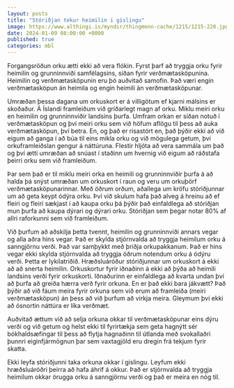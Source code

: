 ```yaml
---
layout: posts
title: "Stóriðjan tekur heimilin í gíslingu"
image: https://www.althingi.is/myndir/thingmenn-cache/1215/1215-220.jpg
date: 2024-01-09 08:00:00 +0000
published: true
categories: mbl
---
```

Forgangsröðun orku ætti ekki að vera flókin. Fyrst þarf að tryggja orku fyrir heimilin og grunninnviði samfélagsins, síðan fyrir verðmætasköpunina. Heimilin og verðmætasköpunin eru þó auðvitað samofin. Það væri engin verðmætasköpun án heimila og engin heimili án verðmætasköpunar. 

Umræðan þessa dagana um orkuskort er á villigötum ef kjarni málsins er skoðaður. Á Íslandi framleiðum við gríðarlegt magn af orku. Miklu meiri orku en heimilin og grunninnviðir landsins þurfa. Umfram orkan er síðan notuð í verðmætasköpun og því meiri orku sem við höfum aflögu til þess að auka verðmætasköpun, því betra. En, og það er risastórt en, það þýðir ekki að við eigum að ganga í að búa til eins mikla orku og við mögulega getum, því orkuframleiðslan gengur á náttúruna. Flestir hljóta að vera sammála um það og því ætti umræðan að snúast í staðinn um hvernig við eigum að ráðstafa þeirri orku sem við framleiðum. 

Þar sem það er til miklu meiri orka en heimili og grunninnviðir þurfa á að halda þá snýst umræðan um orkuskort í raun og veru um orkuþörf verðmætasköpunarinnar. Með öðrum orðum, aðallega um kröfu stóriðjunnar um að geta keypt ódýra orku. Því við skulum hafa það alveg á hreinu að ef fleiri og fleiri sækjast í að kaupa orku þá þýðir það einfaldlega að stóriðjan mun þurfa að kaupa dýrari og dýrari orku. Stóriðjan sem þegar notar 80% af allri raforkunni sem við framleiðum.

Við þurfum að aðskilja þetta tvennt, heimilin og grunninnviði annars vegar og alla aðra hins vegar. Það er skylda stjórnvalda að tryggja heimilum orku á sanngjörnu verði. Það var samþykkt með þriðja orkupakkanum. Það er hins vegar ekki skylda stjórnvalda að tryggja öðrum notendum orku á ódýru verði. Þetta er lykilatriðið. Hræðsluáróður stóriðjunnar um orkuskort á ekki að að snerta heimilin. Orkuskortur fyrir iðnaðinn á ekki að þýða að heimili landsins verði fyrir orkuskorti. Iðnaðurinn er einfaldlega að kvarta undan því að þurfa að greiða hærra verð fyrir orkuna. En er það ekki bara jákvætt? Það þýðir að við fáum meira fyrir orkuna sem við erum að framleiða (meiri verðmætasköpun) án þess að við þurfum að virkja meira. Gleymum því ekki að ósnortin náttúra er líka verðmæt. 

Auðvitað ættum við að selja orkuna okkar til verðmætasköpunar eins dýru verði og við getum og helst ekki til fyrirtækja sem geta hagnýtt sér bókhaldsæfingar til þess að flytja hagnaðinn til útlanda með svokallaðri þunnri eiginfjármögnun þar sem vaxtagjöld eru dregin frá tekjum fyrir skatta. 

Ekki leyfa stóriðjunni taka orkuna okkar í gíslingu. Leyfum ekki hræðsluáróðri þeirra að hafa áhrif á okkur. Það er stjórnvalda að tryggja heimilum okkar örugga orku á sanngjörnu verði og það er meira en nóg til. 
